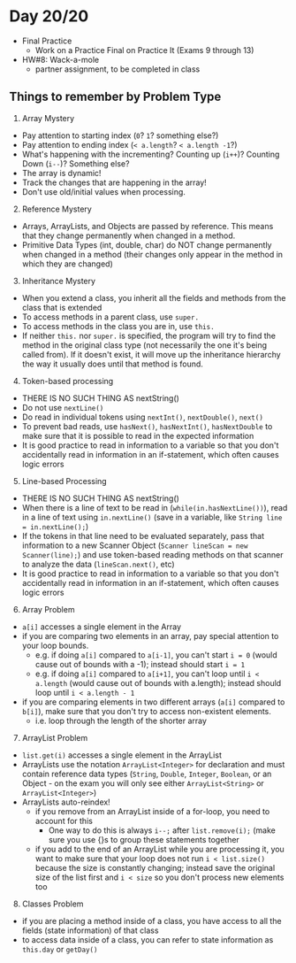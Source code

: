 # Day 20/20

+ Final Practice
  - Work on a Practice Final on Practice It (Exams 9 through 13)
+ HW#8: Wack-a-mole
  - partner assignment, to be completed in class

## Things to remember by Problem Type

1. Array Mystery
 - Pay attention to starting index (`0`? `1`? something else?)
 - Pay attention to ending index (`< a.length`? `< a.length -1`?)
 - What's happening with the incrementing? Counting up (`i++`)? Counting Down (`i--`)? Something else?
 - The array is dynamic!
  - Track the changes that are happening in the array!
  - Don't use old/initial values when processing.

2. Reference Mystery
 - Arrays, ArrayLists, and Objects are passed by reference. This means that they change permanently when changed in a method.
 - Primitive Data Types (int, double, char) do NOT change permanently when changed in a method (their changes only appear in the method in which they are changed)

3. Inheritance Mystery
  - When you extend a class, you inherit all the fields and methods from the class that is extended
  - To access methods in a parent class, use `super.`
  - To access methods in the class you are in, use `this.`
  - If neither `this.` nor `super.` is specified, the program will try to find the method in the original class type (not necessarily the one it's being called from). If it doesn't exist, it will move up the inheritance hierarchy the way it usually does until that method is found.

4. Token-based processing
  - THERE IS NO SUCH THING AS nextString()
  - Do not use `nextLine()`
  - Do read in individual tokens using `nextInt()`, `nextDouble()`, `next()`
  - To prevent bad reads, use `hasNext()`, `hasNextInt()`, `hasNextDouble` to make sure that it is possible to read in the expected information
  - It is good practice to read in information to a variable so that you don't accidentally read in information in an if-statement, which often causes logic errors

5. Line-based Processing
  - THERE IS NO SUCH THING AS nextString()
  - When there is a line of text to be read in (`while(in.hasNextLine())`), read in a line of text using `in.nextLine()` (save in a variable, like `String line = in.nextLine();`)
  - If the tokens in that line need to be evaluated separately, pass that information to a new Scanner Object (`Scanner lineScan = new Scanner(line);`) and use token-based reading methods on that scanner to analyze the data (`lineScan.next()`, etc)
  - It is good practice to read in information to a variable so that you don't accidentally read in information in an if-statement, which often causes logic errors

6. Array Problem
  - `a[i]` accesses a single element in the Array
  - if you are comparing two elements in an array, pay special attention to your loop bounds.
    - e.g. if doing `a[i]` compared to `a[i-1]`, you can't start `i = 0` (would cause out of bounds with a -1); instead should start `i = 1`
    - e.g. if doing `a[i]` compared to `a[i+1]`, you can't loop until `i < a.length` (would cause out of bounds with a.length); instead should loop until `i < a.length - 1`
  - if you are comparing elements in two different arrays (`a[i]` compared to `b[i]`), make sure that you don't try to access non-existent elements.
    - i.e. loop through the length of the shorter array

7. ArrayList Problem
  - `list.get(i)` accesses a single element in the ArrayList
  - ArrayLists use the notation `ArrayList<Integer>` for declaration and must contain reference data types (`String`, `Double`, `Integer`, `Boolean`, or an Object - on the exam you will only see either `ArrayList<String>` or `ArrayList<Integer>`)
  - ArrayLists auto-reindex!
    - if you remove from an ArrayList inside of a for-loop, you need to account for this
      - One way to do this is always `i--;` after `list.remove(i);` (make sure you use {}s to group these statements together
    - if you add to the end of an ArrayList while you are processing it, you want to make sure that your loop does not run `i < list.size()` because the size is constantly changing; instead save the original size of the list first and `i < size` so you don't process new elements too

8. Classes Problem
  - if you are placing a method inside of a class, you have access to all the fields (state information) of that class
  - to access data inside of a class, you can refer to state information as `this.day` or `getDay()`
